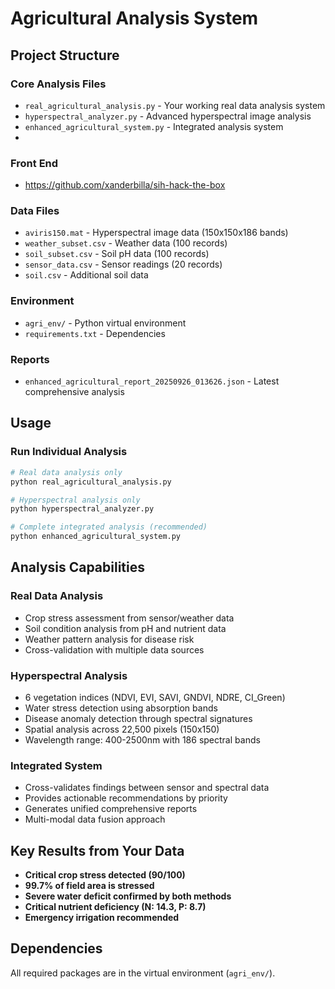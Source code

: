 # Agricultural Analysis System

## Project Structure

### Core Analysis Files
- `real_agricultural_analysis.py` - Your working real data analysis system
- `hyperspectral_analyzer.py` - Advanced hyperspectral image analysis
- `enhanced_agricultural_system.py` - Integrated analysis system
- 
### Front End
- https://github.com/xanderbilla/sih-hack-the-box

### Data Files  
- `aviris150.mat` - Hyperspectral image data (150x150x186 bands)
- `weather_subset.csv` - Weather data (100 records)
- `soil_subset.csv` - Soil pH data (100 records) 
- `sensor_data.csv` - Sensor readings (20 records)
- `soil.csv` - Additional soil data

### Environment
- `agri_env/` - Python virtual environment
- `requirements.txt` - Dependencies

### Reports
- `enhanced_agricultural_report_20250926_013626.json` - Latest comprehensive analysis

## Usage

### Run Individual Analysis
```bash
# Real data analysis only
python real_agricultural_analysis.py

# Hyperspectral analysis only  
python hyperspectral_analyzer.py

# Complete integrated analysis (recommended)
python enhanced_agricultural_system.py
```

## Analysis Capabilities

### Real Data Analysis
- Crop stress assessment from sensor/weather data
- Soil condition analysis from pH and nutrient data
- Weather pattern analysis for disease risk
- Cross-validation with multiple data sources

### Hyperspectral Analysis
- 6 vegetation indices (NDVI, EVI, SAVI, GNDVI, NDRE, CI_Green)
- Water stress detection using absorption bands
- Disease anomaly detection through spectral signatures
- Spatial analysis across 22,500 pixels (150x150)
- Wavelength range: 400-2500nm with 186 spectral bands

### Integrated System
- Cross-validates findings between sensor and spectral data
- Provides actionable recommendations by priority
- Generates unified comprehensive reports
- Multi-modal data fusion approach

## Key Results from Your Data
- **Critical crop stress detected (90/100)**
- **99.7% of field area is stressed** 
- **Severe water deficit confirmed by both methods**
- **Critical nutrient deficiency (N: 14.3, P: 8.7)**
- **Emergency irrigation recommended**

## Dependencies
All required packages are in the virtual environment (`agri_env/`).
